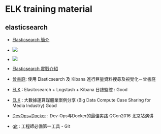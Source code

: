 # ELK training material

## elasticsearch
- [Elasticsearch 簡介](http://www.slideshare.net/rueian3/elasticsearch-45855699)
 - ![](https://www.dropbox.com/s/ddjyw78fsewvm3k/elk-db.png?dl=1)
 - ![](https://www.dropbox.com/s/d5y66e2zd8cgp5c/elk-index.png?dl=1)
- [Elasticsearch 實戰介紹](http://www.slideshare.net/gugod/elasticsearch-19877436?next_slideshow=1)

- [曾書庭](http://www.slideshare.net/tw_dsconf/elasticsearch-kibana):  使用 Elasticsearch 及 Kibana 進行巨量資料搜尋及視覺化－曾書庭

- [ELK](http://www.slideshare.net/rueian3/elk-54163521) :  Elasitcsearch + Logstash + Kibana 日誌監控 : Good
- [ELK](http://www.slideshare.net/AmazonWebServices/big-dtata-compute-case-sharing-for-media-industry?qid=e010a186-92df-40ba-ac0d-e356e409874b&v=&b=&from_search=5) :  大數據運算媒體業案例分享 (Big Data Compute Case Sharing for Media Industry) Good
- [DevOps+Docker](http://www.slideshare.net/ChinaNetCloud/devopsdockerqcon2016?qid=382d4e45-c6b6-48ca-9be2-628edd70c4e6&v=&b=&from_search=3) : Dev-Ops与Docker的最佳实践 QCon2016 北京站演讲 

- [git](http://www.slideshare.net/alantsai2007/git-48778340?qid=5cf153cd-fbda-4154-af58-87ac0a87a526&v=&b=&from_search=24) : 工程師必備第一工具 - Git
